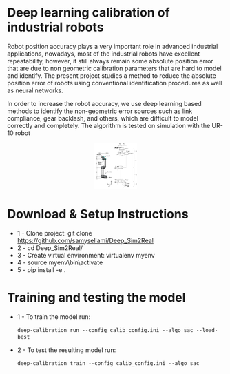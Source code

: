 # Deep learning calibration of industrial robots

Robot position accuracy plays a very important role in advanced industrial applications, nowadays, most of the industrial robots have excellent repeatability, however, it still always remain some absolute position error that are due to non geometric calibration parameters that are hard to model and identify. The present project studies a method to reduce the absolute position error of robots using conventional identification procedures as well as neural networks.

In order to increase the robot accuracy, we use deep learning based methods to identify the non-geometric error sources such as link compliance, gear backlash, and others, which are difficult to model correctly and completely. The algorithm is tested on simulation with the UR-10 robot

<!-- ![UR10](/images/UR10.png) -->
<p align="center">
  <img src="https://github.com/samysellami/Deep_Sim2Real/blob/master/images/UR10.png" width="100"/>
</p>

# Download & Setup Instructions

-   1 - Clone project: git clone https://github.com/samysellami/Deep_Sim2Real
-   2 - cd Deep_Sim2Real/
-   3 - Create virtual environment: virtualenv myenv
-   4 - source myenv\bin\activate
-   5 - pip install -e .

# Training and testing the model

-   1 - To train the model run:
    ```
    deep-calibration run --config calib_config.ini --algo sac --load-best
    ```
-   2 - To test the resulting model run:
    ```
    deep-calibration train --config calib_config.ini --algo sac
    ```
